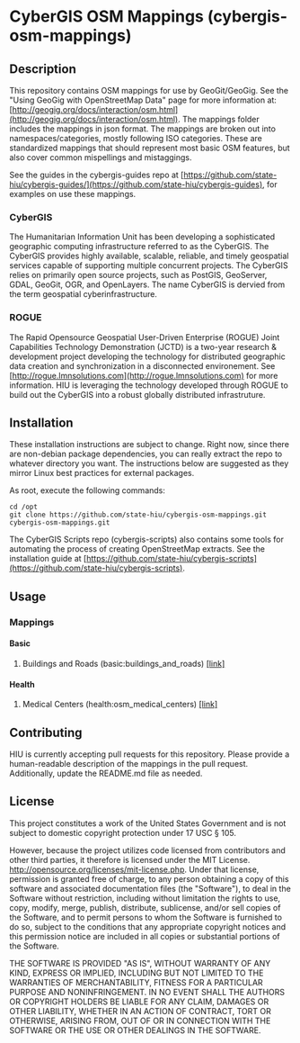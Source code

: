 CyberGIS OSM Mappings (cybergis-osm-mappings)
================

## Description

This repository contains OSM mappings for use by GeoGit/GeoGig.  See the "Using GeoGig with OpenStreetMap Data" page for more information at: [http://geogig.org/docs/interaction/osm.html](http://geogig.org/docs/interaction/osm.html).  The mappings folder includes the mappings in json format.  The mappings are broken out into namespaces/categories, mostly following ISO categories.  These are standardized mappings that should represent most basic OSM features, but also cover common mispellings and mistaggings.

See the guides in the cybergis-guides repo at [https://github.com/state-hiu/cybergis-guides/](https://github.com/state-hiu/cybergis-guides), for examples on use these mappings.

### CyberGIS
The Humanitarian Information Unit has been developing a sophisticated geographic computing infrastructure referred to as the CyberGIS. The CyberGIS provides highly available, scalable, reliable, and timely geospatial services capable of supporting multiple concurrent projects.  The CyberGIS relies on primarily open source projects, such as PostGIS, GeoServer, GDAL, GeoGit, OGR, and OpenLayers.  The name CyberGIS is dervied from the term geospatial cyberinfrastructure.

### ROGUE
The Rapid Opensource Geospatial User-Driven Enterprise (ROGUE) Joint Capabilities Technology Demonstration (JCTD) is a two-year research & development project developing the technology for distributed geographic data creation and synchronization in a disconnected environement.  See [http://rogue.lmnsolutions.com](http://rogue.lmnsolutions.com) for more information.  HIU is leveraging the technology developed through ROGUE to build out the CyberGIS into a robust globally distributed infrastruture.

## Installation

These installation instructions are subject to change.  Right now, since there are non-debian package dependencies, you can really extract the repo to whatever directory you want.  The instructions below are suggested as they mirror Linux best practices for external packages.

As root, execute the following commands:
```
cd /opt
git clone https://github.com/state-hiu/cybergis-osm-mappings.git cybergis-osm-mappings.git
```

The CyberGIS Scripts repo (cybergis-scripts) also contains some tools for automating the process of creating OpenStreetMap extracts.  See the installation guide at [https://github.com/state-hiu/cybergis-scripts](https://github.com/state-hiu/cybergis-scripts).

## Usage

### Mappings

#### Basic

1.  Buildings and Roads (basic:buildings_and_roads) [[link]](https://github.com/state-hiu/cybergis-osm-mappings/blob/master/mappings/basic/buildings_and_roads.json)

#### Health
1.  Medical Centers (health:osm_medical_centers) [[link]](https://raw.githubusercontent.com/state-hiu/cybergis-osm-mappings/master/mappings/health/medical_centers.json)

## Contributing

HIU is currently accepting pull requests for this repository.  Please provide a human-readable description of the mappings in the pull request.  Additionally, update the README.md file as needed.

## License
This project constitutes a work of the United States Government and is not subject to domestic copyright protection under 17 USC § 105.

However, because the project utilizes code licensed from contributors and other third parties, it therefore is licensed under the MIT License. http://opensource.org/licenses/mit-license.php. Under that license, permission is granted free of charge, to any person obtaining a copy of this software and associated documentation files (the "Software"), to deal in the Software without restriction, including without limitation the rights to use, copy, modify, merge, publish, distribute, sublicense, and/or sell copies of the Software, and to permit persons to whom the Software is furnished to do so, subject to the conditions that any appropriate copyright notices and this permission notice are included in all copies or substantial portions of the Software.

THE SOFTWARE IS PROVIDED "AS IS", WITHOUT WARRANTY OF ANY KIND, EXPRESS OR IMPLIED, INCLUDING BUT NOT LIMITED TO THE WARRANTIES OF MERCHANTABILITY, FITNESS FOR A PARTICULAR PURPOSE AND NONINFRINGEMENT. IN NO EVENT SHALL THE AUTHORS OR COPYRIGHT HOLDERS BE LIABLE FOR ANY CLAIM, DAMAGES OR OTHER LIABILITY, WHETHER IN AN ACTION OF CONTRACT, TORT OR OTHERWISE, ARISING FROM, OUT OF OR IN CONNECTION WITH THE SOFTWARE OR THE USE OR OTHER DEALINGS IN THE SOFTWARE.
